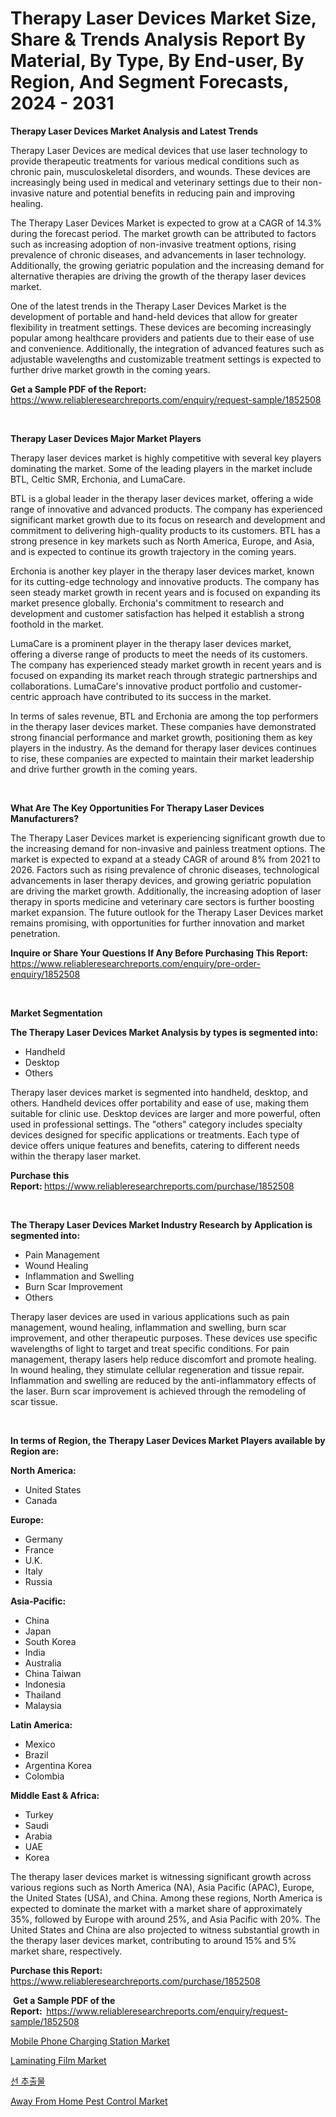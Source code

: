 <p><h1>Therapy Laser Devices Market Size, Share & Trends Analysis Report By Material, By Type, By End-user, By Region, And Segment Forecasts, 2024 - 2031</h1></p><p><strong>Therapy Laser Devices Market Analysis and Latest Trends</strong></p>
<p><p>Therapy Laser Devices are medical devices that use laser technology to provide therapeutic treatments for various medical conditions such as chronic pain, musculoskeletal disorders, and wounds. These devices are increasingly being used in medical and veterinary settings due to their non-invasive nature and potential benefits in reducing pain and improving healing.</p><p>The Therapy Laser Devices Market is expected to grow at a CAGR of 14.3% during the forecast period. The market growth can be attributed to factors such as increasing adoption of non-invasive treatment options, rising prevalence of chronic diseases, and advancements in laser technology. Additionally, the growing geriatric population and the increasing demand for alternative therapies are driving the growth of the therapy laser devices market.</p><p>One of the latest trends in the Therapy Laser Devices Market is the development of portable and hand-held devices that allow for greater flexibility in treatment settings. These devices are becoming increasingly popular among healthcare providers and patients due to their ease of use and convenience. Additionally, the integration of advanced features such as adjustable wavelengths and customizable treatment settings is expected to further drive market growth in the coming years.</p></p>
<p><strong>Get a Sample PDF of the Report:&nbsp;</strong> <a href="https://www.reliableresearchreports.com/enquiry/request-sample/1852508">https://www.reliableresearchreports.com/enquiry/request-sample/1852508</a></p>
<p>&nbsp;</p>
<p><strong>Therapy Laser Devices Major Market Players</strong></p>
<p><p>Therapy laser devices market is highly competitive with several key players dominating the market. Some of the leading players in the market include BTL, Celtic SMR, Erchonia, and LumaCare.</p><p>BTL is a global leader in the therapy laser devices market, offering a wide range of innovative and advanced products. The company has experienced significant market growth due to its focus on research and development and commitment to delivering high-quality products to its customers. BTL has a strong presence in key markets such as North America, Europe, and Asia, and is expected to continue its growth trajectory in the coming years.</p><p>Erchonia is another key player in the therapy laser devices market, known for its cutting-edge technology and innovative products. The company has seen steady market growth in recent years and is focused on expanding its market presence globally. Erchonia's commitment to research and development and customer satisfaction has helped it establish a strong foothold in the market.</p><p>LumaCare is a prominent player in the therapy laser devices market, offering a diverse range of products to meet the needs of its customers. The company has experienced steady market growth in recent years and is focused on expanding its market reach through strategic partnerships and collaborations. LumaCare's innovative product portfolio and customer-centric approach have contributed to its success in the market.</p><p>In terms of sales revenue, BTL and Erchonia are among the top performers in the therapy laser devices market. These companies have demonstrated strong financial performance and market growth, positioning them as key players in the industry. As the demand for therapy laser devices continues to rise, these companies are expected to maintain their market leadership and drive further growth in the coming years.</p></p>
<p>&nbsp;</p>
<p><strong>What Are The Key Opportunities For Therapy Laser Devices Manufacturers?</strong></p>
<p><p>The Therapy Laser Devices market is experiencing significant growth due to the increasing demand for non-invasive and painless treatment options. The market is expected to expand at a steady CAGR of around 8% from 2021 to 2026. Factors such as rising prevalence of chronic diseases, technological advancements in laser therapy devices, and growing geriatric population are driving the market growth. Additionally, the increasing adoption of laser therapy in sports medicine and veterinary care sectors is further boosting market expansion. The future outlook for the Therapy Laser Devices market remains promising, with opportunities for further innovation and market penetration.</p></p>
<p><strong>Inquire or Share Your Questions If Any Before Purchasing This Report:</strong> <a href="https://www.reliableresearchreports.com/enquiry/pre-order-enquiry/1852508">https://www.reliableresearchreports.com/enquiry/pre-order-enquiry/1852508</a></p>
<p>&nbsp;</p>
<p><strong>Market Segmentation</strong></p>
<p><strong>The Therapy Laser Devices Market Analysis by types is segmented into:</strong></p>
<p><ul><li>Handheld</li><li>Desktop</li><li>Others</li></ul></p>
<p><p>Therapy laser devices market is segmented into handheld, desktop, and others. Handheld devices offer portability and ease of use, making them suitable for clinic use. Desktop devices are larger and more powerful, often used in professional settings. The "others" category includes specialty devices designed for specific applications or treatments. Each type of device offers unique features and benefits, catering to different needs within the therapy laser market.</p></p>
<p><strong>Purchase this Report:&nbsp;</strong><a href="https://www.reliableresearchreports.com/purchase/1852508">https://www.reliableresearchreports.com/purchase/1852508</a></p>
<p>&nbsp;</p>
<p><strong>The Therapy Laser Devices Market Industry Research by Application is segmented into:</strong></p>
<p><ul><li>Pain Management</li><li>Wound Healing</li><li>Inflammation and Swelling</li><li>Burn Scar Improvement</li><li>Others</li></ul></p>
<p><p>Therapy laser devices are used in various applications such as pain management, wound healing, inflammation and swelling, burn scar improvement, and other therapeutic purposes. These devices use specific wavelengths of light to target and treat specific conditions. For pain management, therapy lasers help reduce discomfort and promote healing. In wound healing, they stimulate cellular regeneration and tissue repair. Inflammation and swelling are reduced by the anti-inflammatory effects of the laser. Burn scar improvement is achieved through the remodeling of scar tissue.</p></p>
<p>&nbsp;</p>
<p><strong>In terms of Region, the Therapy Laser Devices Market Players available by Region are:</strong></p>
<p>
    <p> <strong> North America: </strong>
        <ul>
            <li>United States</li>
            <li>Canada</li>
        </ul>
        </p> 
    <p> <strong> Europe: </strong>
        <ul>
            <li>Germany</li>
            <li>France</li>
            <li>U.K.</li>
            <li>Italy</li>
            <li>Russia</li>
        </ul>
        </p> 
    <p> <strong> Asia-Pacific: </strong>
        <ul>
            <li>China</li>
            <li>Japan</li>
            <li>South Korea</li>
            <li>India</li>
            <li>Australia</li>
            <li>China Taiwan</li>
            <li>Indonesia</li>
            <li>Thailand</li>
            <li>Malaysia</li>
        </ul>
        </p> 
    <p> <strong> Latin America: </strong>
        <ul>
            <li>Mexico</li>
            <li>Brazil</li>
            <li>Argentina Korea</li>
            <li>Colombia</li>
        </ul>
        </p> 
    <p> <strong> Middle East & Africa: </strong>
        <ul>
            <li>Turkey</li>
            <li>Saudi</li>
            <li>Arabia</li>
            <li>UAE</li>
            <li>Korea</li>
        </ul>
    </p>
    </p>
<p><p>The therapy laser devices market is witnessing significant growth across various regions such as North America (NA), Asia Pacific (APAC), Europe, the United States (USA), and China. Among these regions, North America is expected to dominate the market with a market share of approximately 35%, followed by Europe with around 25%, and Asia Pacific with 20%. The United States and China are also projected to witness substantial growth in the therapy laser devices market, contributing to around 15% and 5% market share, respectively.</p></p>
<p><strong>Purchase this Report: </strong><a href="https://www.reliableresearchreports.com/purchase/1852508">https://www.reliableresearchreports.com/purchase/1852508</a></p>
<p>&nbsp;<strong>Get a Sample PDF of the Report:&nbsp;&nbsp;</strong><a href="https://www.reliableresearchreports.com/enquiry/request-sample/1852508">https://www.reliableresearchreports.com/enquiry/request-sample/1852508</a></p>
<p><strong></strong></p>
<p><p><a href="https://view.publitas.com/reportprime-1/mobile-phone-charging-station-market-size-growth-outlook-from-2024-to-2031-projecting-at-markets-trends-analysis-by-application-regional-outlook-and-revenue/">Mobile Phone Charging Station Market</a></p><p><a href="https://extreme-scabiosa-c81.notion.site/Global-Laminating-Film-Market-by-Types-Applications-and-Major-Players-with-Regional-Growth-Rate-A-a526db6ba017423393a2d9d7eb8ffb65">Laminating Film Market</a></p><p><a href="https://github.com/qpfbabw35734906/Market-Research-Report-List-1/blob/main/89330547425.md">선 추출물</a></p><p><a href="https://github.com/YashRP12/Market-Research-Report-List-3/blob/main/away-from-home-pest-control-market.md">Away From Home Pest Control Market</a></p></p>